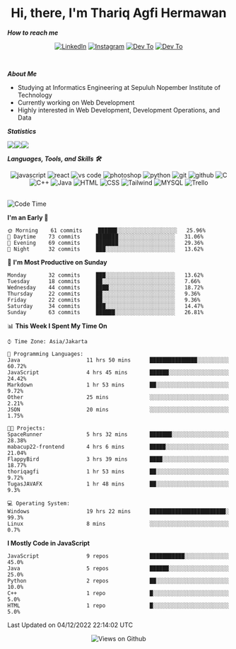 <div align="center">
  <h1>Hi, there, I'm Thariq Agfi Hermawan</h1>
</div>


***How to reach me***
<p align='center'>
   <a href="https://www.linkedin.com/in/thariqagfihermawan" target="_blank"><img src="https://img.shields.io/badge/LinkedIn-0077B5?style=for-the-badge&logo=linkedin&logoColor=white" alt="LinkedIn"></a>
   <a href="https://www.instagram.com/thoriqagfi" target="_blank"><img src="https://img.shields.io/badge/Instagram-E4405F?style=for-the-badge&logo=instagram&logoColor=white" alt="Instagram"></a>
   <a href="https://medium.com/@thoriq.aghfi60" target="_blank"><img src="https://img.shields.io/badge/Medium-12100E?style=for-the-badge&logo=medium&logoColor=white" alt="Dev To"></a>
   <a href="https://linktr.ee/thoriqagfi" target="_blank"><img src="https://img.shields.io/badge/linktree-1de9b6?style=for-the-badge&logo=linktree&logoColor=white" alt="Dev To"></a>
</p>

<br>

***About Me***
- Studying at Informatics Engineering at Sepuluh Nopember Institute of Technology
- Currently working on Web Development
- Highly interested in Web Development, Development Operations, and Data

***Statistics***

<!-- [![GitHub Streak](http://github-readme-streak-stats.herokuapp.com?user=thoriqagfi&theme=dark)](https://git.io/streak-stats) -->

<div align="center">
  <div style="display: flex;">
    <img src="http://github-readme-streak-stats.herokuapp.com?user=thoriqagfi&theme=chartreuse-dark"/>
    <img src="https://github-readme-stats.vercel.app/api/top-langs/?username=thoriqagfi&layout=compact&&theme=chartreuse-dark&langs_count=8)](https://github.com/thoriqagfi"/>
    <img src="https://github-readme-stats.vercel.app/api?username=thoriqagfi&show_icons=true&theme=chartreuse-dark"/>
  </div>
</div>

<!-- [![Top Langs](https://github-readme-stats.vercel.app/api/top-langs/?username=thoriqagfi&layout=compact&&theme=chartreuse-dark&langs_count=8)](https://github.com/thoriqagfi)
< ![Agfi's GitHub stats](https://github-readme-stats.vercel.app/api?username=thoriqagfi&show_icons=true&theme=chartreuse-dark) -->

***Languages, Tools, and Skills 🛠***

  <div align="center">
    <img src="https://img.shields.io/badge/JavaScript-F7DF1E?style=for-the-badge&logo=javascript&logoColor=black" alt="javascript" />
    <img src="https://img.shields.io/badge/React-61DAFB?style=for-the-badge&logo=react&logoColor=black" alt="react" />
    <img src="https://img.shields.io/badge/vs%20code-007ACC?style=for-the-badge&logo=visual%20studio%20code&logoColor=white" alt="vs code" />
    <img src="https://img.shields.io/badge/adobe%20photoshop-31A8FF?style=for-the-badge&logo=adobe%20photoshop&logoColor=white" alt="photoshop" />
    <img src="https://img.shields.io/badge/python-3776AB?style=for-the-badge&logo=python&logoColor=white" alt="python" />
    <img src="https://img.shields.io/badge/Git-F05032?style=for-the-badge&logo=git&logoColor=white" alt="git" />
    <img src="https://img.shields.io/badge/GitHub-100000?style=for-the-badge&logo=github&logoColor=white" alt="github" />
    <img src="https://img.shields.io/badge/c-%2300599C.svg?style=for-the-badge&logo=c&logoColor=white" alt="C" />
    <img src="https://img.shields.io/badge/c++-%2300599C.svg?style=for-the-badge&logo=c%2B%2B&logoColor=white" alt="C++" />
    <img src="https://img.shields.io/badge/Java-ED8B00?style=for-the-badge&logo=java&logoColor=white" alt="Java"/>
    <img src="https://img.shields.io/badge/HTML5-E34F26?style=for-the-badge&logo=html5&logoColor=white" alt="HTML" />
    <img src="https://img.shields.io/badge/CSS-239120?&style=for-the-badge&logo=css3&logoColor=white" alt ="CSS" />
    <img src="https://img.shields.io/badge/tailwindcss-%2338B2AC.svg?style=for-the-badge&logo=tailwind-css&logoColor=white" alt="Tailwind" />
    <img src="https://img.shields.io/badge/MySQL-00000F?style=for-the-badge&logo=mysql&logoColor=white" alt="MYSQL" />
    <img src="https://img.shields.io/badge/Trello-%23026AA7.svg?style=for-the-badge&logo=Trello&logoColor=white" alt="Trello" />
  </div><br>

<!--START_SECTION:waka-->
![Code Time](http://img.shields.io/badge/Code%20Time-87%20hrs%207%20mins-blue)

**I'm an Early 🐤** 

```text
🌞 Morning    61 commits     ██████░░░░░░░░░░░░░░░░░░░   25.96% 
🌆 Daytime    73 commits     ███████░░░░░░░░░░░░░░░░░░   31.06% 
🌃 Evening    69 commits     ███████░░░░░░░░░░░░░░░░░░   29.36% 
🌙 Night      32 commits     ███░░░░░░░░░░░░░░░░░░░░░░   13.62%

```
📅 **I'm Most Productive on Sunday** 

```text
Monday       32 commits     ███░░░░░░░░░░░░░░░░░░░░░░   13.62% 
Tuesday      18 commits     ██░░░░░░░░░░░░░░░░░░░░░░░   7.66% 
Wednesday    44 commits     ████░░░░░░░░░░░░░░░░░░░░░   18.72% 
Thursday     22 commits     ██░░░░░░░░░░░░░░░░░░░░░░░   9.36% 
Friday       22 commits     ██░░░░░░░░░░░░░░░░░░░░░░░   9.36% 
Saturday     34 commits     ███░░░░░░░░░░░░░░░░░░░░░░   14.47% 
Sunday       63 commits     ██████░░░░░░░░░░░░░░░░░░░   26.81%

```


📊 **This Week I Spent My Time On** 

```text
⌚︎ Time Zone: Asia/Jakarta

💬 Programming Languages: 
Java                     11 hrs 50 mins      ███████████████░░░░░░░░░░   60.72% 
JavaScript               4 hrs 45 mins       ██████░░░░░░░░░░░░░░░░░░░   24.42% 
Markdown                 1 hr 53 mins        ██░░░░░░░░░░░░░░░░░░░░░░░   9.72% 
Other                    25 mins             ░░░░░░░░░░░░░░░░░░░░░░░░░   2.21% 
JSON                     20 mins             ░░░░░░░░░░░░░░░░░░░░░░░░░   1.75%

🐱‍💻 Projects: 
SpaceRunner              5 hrs 32 mins       ███████░░░░░░░░░░░░░░░░░░   28.38% 
mabacup22-frontend       4 hrs 6 mins        █████░░░░░░░░░░░░░░░░░░░░   21.04% 
FlappyBird               3 hrs 39 mins       ████░░░░░░░░░░░░░░░░░░░░░   18.77% 
thoriqagfi               1 hr 53 mins        ██░░░░░░░░░░░░░░░░░░░░░░░   9.72% 
TugasJAVAFX              1 hr 48 mins        ██░░░░░░░░░░░░░░░░░░░░░░░   9.3%

💻 Operating System: 
Windows                  19 hrs 22 mins      ████████████████████████░   99.3% 
Linux                    8 mins              ░░░░░░░░░░░░░░░░░░░░░░░░░   0.7%

```

**I Mostly Code in JavaScript** 

```text
JavaScript               9 repos             ███████████░░░░░░░░░░░░░░   45.0% 
Java                     5 repos             ██████░░░░░░░░░░░░░░░░░░░   25.0% 
Python                   2 repos             ██░░░░░░░░░░░░░░░░░░░░░░░   10.0% 
C++                      1 repo              █░░░░░░░░░░░░░░░░░░░░░░░░   5.0% 
HTML                     1 repo              █░░░░░░░░░░░░░░░░░░░░░░░░   5.0%

```



 Last Updated on 04/12/2022 22:14:02 UTC
<!--END_SECTION:waka-->

<div align="center">
<img src="https://komarev.com/ghpvc/?username=thoriqagfi&color=blue" alt="Views on Github" />
</div>